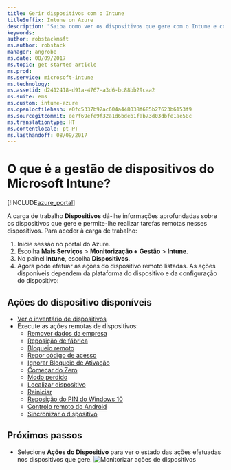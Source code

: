 ```yaml
---
title: Gerir dispositivos com o Intune
titleSuffix: Intune on Azure
description: "Saiba como ver os dispositivos que gere com o Intune e como desempenhar várias operações neles.\""
keywords: 
author: robstackmsft
ms.author: robstack
manager: angrobe
ms.date: 08/09/2017
ms.topic: get-started-article
ms.prod: 
ms.service: microsoft-intune
ms.technology: 
ms.assetid: d2412418-d91a-4767-a3d6-bc88bb29caa2
ms.suite: ems
ms.custom: intune-azure
ms.openlocfilehash: e0fc5337b92ac604a448038f685b27623b6153f9
ms.sourcegitcommit: ee7f69efe9f32a1d6bdeb1fab73d03dbfe1ae58c
ms.translationtype: HT
ms.contentlocale: pt-PT
ms.lasthandoff: 08/09/2017
---
```

# <a name="what-is-microsoft-intune-device-management"></a>O que é a gestão de dispositivos do Microsoft Intune?


[!INCLUDE[azure_portal](./includes/azure_portal.md)]

A carga de trabalho **Dispositivos** dá-lhe informações aprofundadas sobre os dispositivos que gere e permite-lhe realizar tarefas remotas nesses dispositivos. Para aceder à carga de trabalho:

1. Inicie sessão no portal do Azure.
2. Escolha **Mais Serviços** > **Monitorização + Gestão** > **Intune**.
3. No painel **Intune**, escolha **Dispositivos**.
4. Agora pode efetuar as ações do dispositivo remoto listadas. As ações disponíveis dependem da plataforma do dispositivo e da configuração do dispositivo:

## <a name="available-device-actions"></a>Ações do dispositivo disponíveis

- [Ver o inventário de dispositivos](device-inventory.md)
- Execute as ações remotas de dispositivos:
    - [Remover dados da empresa](device-company-data-remove.md) 
    - [Reposição de fábrica](device-factory-reset.md)
    - [Bloqueio remoto](device-remote-lock.md)
    - [Repor código de acesso](device-passcode-reset.md)
    - [Ignorar Bloqueio de Ativação](device-activation-lock-bypass.md)
    - [Começar do Zero](device-fresh-start.md)
    - [Modo perdido](device-lost-mode.md)
    - [Localizar dispositivo](device-locate.md)
    - [Reiniciar](device-restart.md)
    - [Reposição do PIN do Windows 10](device-windows-pin-reset.md)
    - [Controlo remoto do Android](device-profile-android-teamviewer.md)
    - [Sincronizar o dispositivo](device-sync.md)


## <a name="next-steps"></a>Próximos passos

- Selecione **Ações do Dispositivo** para ver o estado das ações efetuadas nos dispositivos que gere. 
![Monitorizar ações de dispositivos](./media/monitor-device-actions.png)
